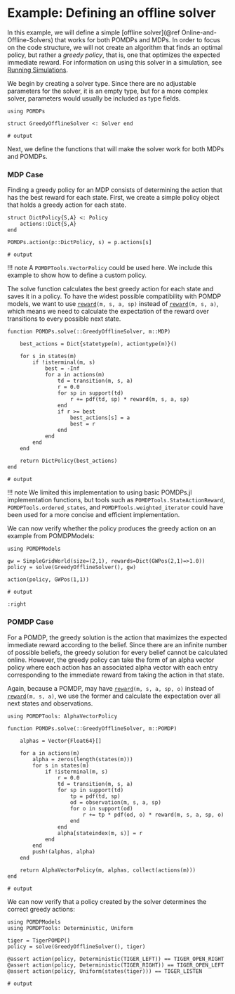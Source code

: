 # Example: Defining an offline solver

In this example, we will define a simple [offline solver](@ref Online-and-Offline-Solvers) that works for both POMDPs and MDPs. In order to focus on the code structure, we will not create an algorithm that finds an optimal policy, but rather a *greedy policy*, that is, one that optimizes the expected immediate reward. For information on using this solver in a simulation, see [Running Simulations](@ref).

We begin by creating a solver type. Since there are no adjustable parameters for the solver, it is an empty type, but for a more complex solver, parameters would usually be included as type fields.

```jldoctest offline; output=false
using POMDPs

struct GreedyOfflineSolver <: Solver end

# output

```

Next, we define the functions that will make the solver work for both MDPs and POMDPs.

### MDP Case

Finding a greedy policy for an MDP consists of determining the action that has the best reward for each state. First, we create a simple policy object that holds a greedy action for each state.

```jldoctest offline; output=false
struct DictPolicy{S,A} <: Policy
    actions::Dict{S,A}
end

POMDPs.action(p::DictPolicy, s) = p.actions[s]

# output

```

!!! note
    A `POMDPTools.VectorPolicy` could be used here. We include this example to show how to define a custom policy.

The solve function calculates the best greedy action for each state and saves it in a policy. To have the widest possible compatibility with POMDP models, we want to use [`reward`](@ref)`(m, s, a, sp)` instead of [`reward`](@ref)`(m, s, a)`, which means we need to calculate the expectation of the reward over transitions to every possible next state.

```jldoctest offline; output=false
function POMDPs.solve(::GreedyOfflineSolver, m::MDP)

    best_actions = Dict{statetype(m), actiontype(m)}()

    for s in states(m)
        if !isterminal(m, s)
            best = -Inf
            for a in actions(m)
                td = transition(m, s, a)
                r = 0.0
                for sp in support(td)
                    r += pdf(td, sp) * reward(m, s, a, sp)
                end
                if r >= best
                    best_actions[s] = a
                    best = r
                end
            end
        end
    end
    
    return DictPolicy(best_actions)
end

# output

```

!!! note
    We limited this implementation to using basic POMDPs.jl implementation functions, but tools such as `POMDPTools.StateActionReward`, `POMDPTools.ordered_states`, and `POMDPTools.weighted_iterator` could have been used for a more concise and efficient implementation.

We can now verify whether the policy produces the greedy action on an example from POMDPModels:

```jldoctest offline
using POMDPModels

gw = SimpleGridWorld(size=(2,1), rewards=Dict(GWPos(2,1)=>1.0))
policy = solve(GreedyOfflineSolver(), gw)

action(policy, GWPos(1,1))

# output

:right
```

### POMDP Case

For a POMDP, the greedy solution is the action that maximizes the expected immediate reward according to the belief. Since there are an infinite number of possible beliefs, the greedy solution for every belief cannot be calculated online. However, the greedy policy can take the form of an alpha vector policy where each action has an associated alpha vector with each entry corresponding to the immediate reward from taking the action in that state.

Again, because a POMDP, may have [`reward`](@ref)`(m, s, a, sp, o)` instead of [`reward`](@ref)`(m, s, a)`, we use the former and calculate the expectation over all next states and observations.

```jldoctest offline; output=false
using POMDPTools: AlphaVectorPolicy

function POMDPs.solve(::GreedyOfflineSolver, m::POMDP)

    alphas = Vector{Float64}[]

    for a in actions(m)
        alpha = zeros(length(states(m)))
        for s in states(m)
            if !isterminal(m, s)
                r = 0.0
                td = transition(m, s, a)
                for sp in support(td)
                    tp = pdf(td, sp)
                    od = observation(m, s, a, sp)
                    for o in support(od)
                        r += tp * pdf(od, o) * reward(m, s, a, sp, o)
                    end
                end
                alpha[stateindex(m, s)] = r
            end
        end
        push!(alphas, alpha)
    end
    
    return AlphaVectorPolicy(m, alphas, collect(actions(m)))
end

# output

```
We can now verify that a policy created by the solver determines the correct greedy actions:

```jldoctest offline; output=false
using POMDPModels
using POMDPTools: Deterministic, Uniform

tiger = TigerPOMDP()
policy = solve(GreedyOfflineSolver(), tiger)

@assert action(policy, Deterministic(TIGER_LEFT)) == TIGER_OPEN_RIGHT
@assert action(policy, Deterministic(TIGER_RIGHT)) == TIGER_OPEN_LEFT
@assert action(policy, Uniform(states(tiger))) == TIGER_LISTEN

# output

```

